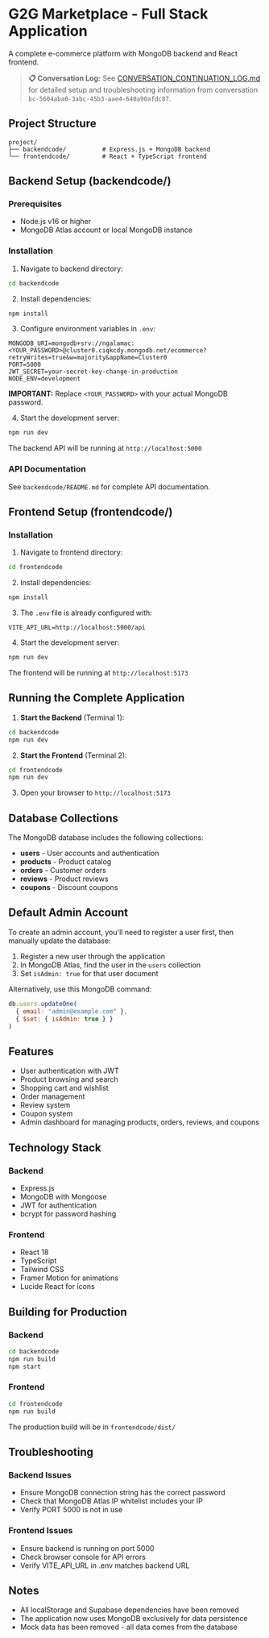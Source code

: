 # G2G Marketplace - Full Stack Application

A complete e-commerce platform with MongoDB backend and React frontend.

> **📋 Conversation Log:** See [CONVERSATION_CONTINUATION_LOG.md](./CONVERSATION_CONTINUATION_LOG.md) for detailed setup and troubleshooting information from conversation `bc-5604aba0-3abc-45b3-aae4-640a90afdc87`.

## Project Structure

```
project/
├── backendcode/          # Express.js + MongoDB backend
└── frontendcode/         # React + TypeScript frontend
```

## Backend Setup (backendcode/)

### Prerequisites
- Node.js v16 or higher
- MongoDB Atlas account or local MongoDB instance

### Installation

1. Navigate to backend directory:
```bash
cd backendcode
```

2. Install dependencies:
```bash
npm install
```

3. Configure environment variables in `.env`:
```
MONGODB_URI=mongodb+srv://ngalamac:<YOUR_PASSWORD>@cluster0.ciqkcdy.mongodb.net/ecommerce?retryWrites=true&w=majority&appName=Cluster0
PORT=5000
JWT_SECRET=your-secret-key-change-in-production
NODE_ENV=development
```

**IMPORTANT:** Replace `<YOUR_PASSWORD>` with your actual MongoDB password.

4. Start the development server:
```bash
npm run dev
```

The backend API will be running at `http://localhost:5000`

### API Documentation

See `backendcode/README.md` for complete API documentation.

## Frontend Setup (frontendcode/)

### Installation

1. Navigate to frontend directory:
```bash
cd frontendcode
```

2. Install dependencies:
```bash
npm install
```

3. The `.env` file is already configured with:
```
VITE_API_URL=http://localhost:5000/api
```

4. Start the development server:
```bash
npm run dev
```

The frontend will be running at `http://localhost:5173`

## Running the Complete Application

1. **Start the Backend** (Terminal 1):
```bash
cd backendcode
npm run dev
```

2. **Start the Frontend** (Terminal 2):
```bash
cd frontendcode
npm run dev
```

3. Open your browser to `http://localhost:5173`

## Database Collections

The MongoDB database includes the following collections:
- **users** - User accounts and authentication
- **products** - Product catalog
- **orders** - Customer orders
- **reviews** - Product reviews
- **coupons** - Discount coupons

## Default Admin Account

To create an admin account, you'll need to register a user first, then manually update the database:

1. Register a new user through the application
2. In MongoDB Atlas, find the user in the `users` collection
3. Set `isAdmin: true` for that user document

Alternatively, use this MongoDB command:
```javascript
db.users.updateOne(
  { email: "admin@example.com" },
  { $set: { isAdmin: true } }
)
```

## Features

- User authentication with JWT
- Product browsing and search
- Shopping cart and wishlist
- Order management
- Review system
- Coupon system
- Admin dashboard for managing products, orders, reviews, and coupons

## Technology Stack

### Backend
- Express.js
- MongoDB with Mongoose
- JWT for authentication
- bcrypt for password hashing

### Frontend
- React 18
- TypeScript
- Tailwind CSS
- Framer Motion for animations
- Lucide React for icons

## Building for Production

### Backend
```bash
cd backendcode
npm run build
npm start
```

### Frontend
```bash
cd frontendcode
npm run build
```

The production build will be in `frontendcode/dist/`

## Troubleshooting

### Backend Issues
- Ensure MongoDB connection string has the correct password
- Check that MongoDB Atlas IP whitelist includes your IP
- Verify PORT 5000 is not in use

### Frontend Issues
- Ensure backend is running on port 5000
- Check browser console for API errors
- Verify VITE_API_URL in .env matches backend URL

## Notes

- All localStorage and Supabase dependencies have been removed
- The application now uses MongoDB exclusively for data persistence
- Mock data has been removed - all data comes from the database
